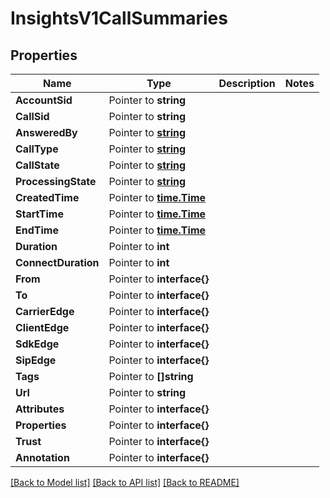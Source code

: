 # InsightsV1CallSummaries

## Properties

Name | Type | Description | Notes
------------ | ------------- | ------------- | -------------
**AccountSid** | Pointer to **string** |  |
**CallSid** | Pointer to **string** |  |
**AnsweredBy** | Pointer to [**string**](CallSummariesEnumAnsweredBy.md) |  |
**CallType** | Pointer to [**string**](CallSummariesEnumCallType.md) |  |
**CallState** | Pointer to [**string**](CallSummariesEnumCallState.md) |  |
**ProcessingState** | Pointer to [**string**](CallSummariesEnumProcessingState.md) |  |
**CreatedTime** | Pointer to [**time.Time**](time.Time.md) |  |
**StartTime** | Pointer to [**time.Time**](time.Time.md) |  |
**EndTime** | Pointer to [**time.Time**](time.Time.md) |  |
**Duration** | Pointer to **int** |  |
**ConnectDuration** | Pointer to **int** |  |
**From** | Pointer to **interface{}** |  |
**To** | Pointer to **interface{}** |  |
**CarrierEdge** | Pointer to **interface{}** |  |
**ClientEdge** | Pointer to **interface{}** |  |
**SdkEdge** | Pointer to **interface{}** |  |
**SipEdge** | Pointer to **interface{}** |  |
**Tags** | Pointer to **[]string** |  |
**Url** | Pointer to **string** |  |
**Attributes** | Pointer to **interface{}** |  |
**Properties** | Pointer to **interface{}** |  |
**Trust** | Pointer to **interface{}** |  |
**Annotation** | Pointer to **interface{}** |  |

[[Back to Model list]](../README.md#documentation-for-models) [[Back to API list]](../README.md#documentation-for-api-endpoints) [[Back to README]](../README.md)


